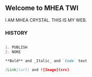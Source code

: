 ## Welcome to MHEA TWI

I AM MHEA CRYSTAL.
THIS IS MY WEB.

### HISTORY

```markdown

1. PUBLISH
2. NORE

**Bold** and _Italic_ and `Code` text

[Link](url) and ![Image](src)
```
